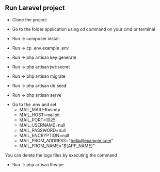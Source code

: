 ## Run Laravel project

-   Clone the project

*   Go to the folder application using cd command on your cmd or terminal

-   Run -> composer install

-   Run -> cp .env.example .env

-   Run -> php artisan key:generate

-   Run -> php artisan jwt:secret

-   Run -> php artisan migrate

-   Run -> php artisan db:seed

-   Run -> php artisan serve

*   Go to the .env and set
    -   MAIL_MAILER=smtp
    -   MAIL_HOST=mailpit
    -   MAIL_PORT=1025
    -   MAIL_USERNAME=null
    -   MAIL_PASSWORD=null
    -   MAIL_ENCRYPTION=null
    -   MAIL_FROM_ADDRESS="hello@example.com"
    -   MAIL_FROM_NAME="${APP_NAME}"

You can delete the logs files by executing the command

-   Run -> php artisan lf:wipe
